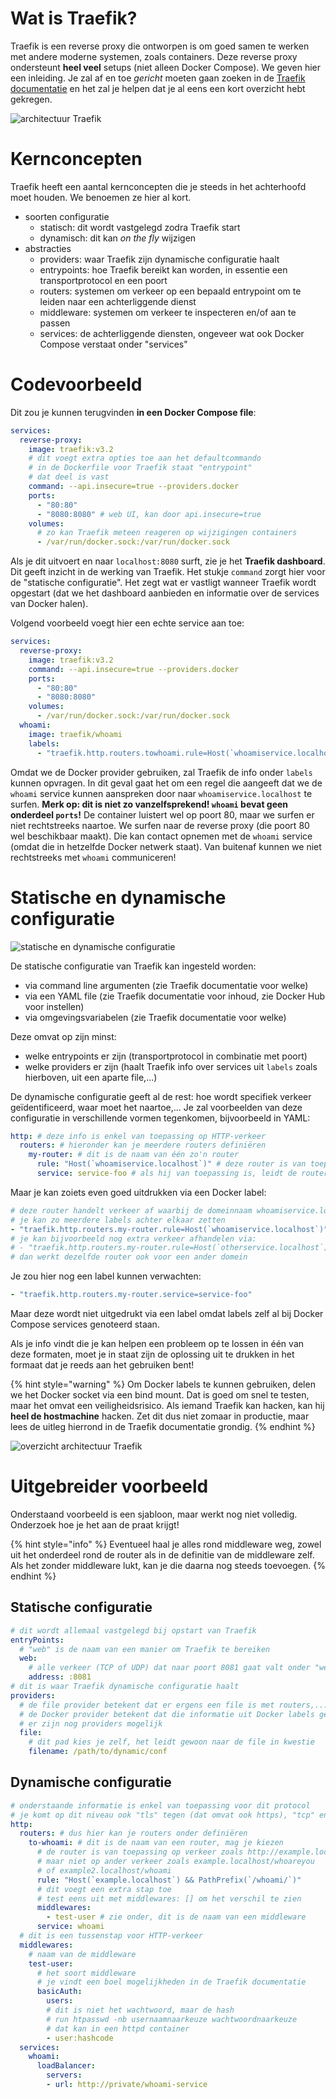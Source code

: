 # Wat is Traefik?

Traefik is een reverse proxy die ontworpen is om goed samen te werken met andere moderne systemen, zoals containers. Deze reverse proxy ondersteunt **heel veel** setups (niet alleen Docker Compose). We geven hier een inleiding. Je zal af en toe *gericht* moeten gaan zoeken in de [Traefik documentatie](https://doc.traefik.io/traefik/) en het zal je helpen dat je al eens een kort overzicht hebt gekregen.

![architectuur Traefik](../images/traefik-architecture.png)

# Kernconcepten

Traefik heeft een aantal kernconcepten die je steeds in het achterhoofd moet houden. We benoemen ze hier al kort.

- soorten configuratie
  - statisch: dit wordt vastgelegd zodra Traefik start
  - dynamisch: dit kan *on the fly* wijzigen
- abstracties
  - providers: waar Traefik zijn dynamische configuratie haalt
  - entrypoints: hoe Traefik bereikt kan worden, in essentie een transportprotocol en een poort
  - routers: systemen om verkeer op een bepaald entrypoint om te leiden naar een achterliggende dienst
  - middleware: systemen om verkeer te inspecteren en/of aan te passen
  - services: de achterliggende diensten, ongeveer wat ook Docker Compose verstaat onder "services"

# Codevoorbeeld

Dit zou je kunnen terugvinden **in een Docker Compose file**:

```yaml
services:
  reverse-proxy:
    image: traefik:v3.2
    # dit voegt extra opties toe aan het defaultcommando
    # in de Dockerfile voor Traefik staat "entrypoint"
    # dat deel is vast
    command: --api.insecure=true --providers.docker
    ports:
      - "80:80"
      - "8080:8080" # web UI, kan door api.insecure=true
    volumes:
      # zo kan Traefik meteen reageren op wijzigingen containers
      - /var/run/docker.sock:/var/run/docker.sock
```

Als je dit uitvoert en naar `localhost:8080` surft, zie je het **Traefik dashboard**. Dit geeft inzicht in de werking van Traefik. Het stukje `command` zorgt hier voor de "statische configuratie". Het zegt wat er vastligt wanneer Traefik wordt opgestart (dat we het dashboard aanbieden en informatie over de services van Docker halen).

Volgend voorbeeld voegt hier een echte service aan toe:

```yaml
services:
  reverse-proxy:
    image: traefik:v3.2
    command: --api.insecure=true --providers.docker
    ports:
      - "80:80"
      - "8080:8080"
    volumes:
      - /var/run/docker.sock:/var/run/docker.sock
  whoami:
    image: traefik/whoami
    labels:
      - "traefik.http.routers.towhoami.rule=Host(`whoamiservice.localhost`)"
```

Omdat we de Docker provider gebruiken, zal Traefik de info onder `labels` kunnen opvragen. In dit geval gaat het om een regel die aangeeft dat we de `whoami` service kunnen aanspreken door naar `whoamiservice.localhost` te surfen. **Merk op: dit is niet zo vanzelfsprekend! `whoami` bevat geen onderdeel `ports`!** De container luistert wel op poort 80, maar we surfen er niet rechtstreeks naartoe. We surfen naar de reverse proxy (die poort 80 wel beschikbaar maakt). Die kan contact opnemen met de `whoami` service (omdat die in hetzelfde Docker netwerk staat). Van buitenaf kunnen we niet rechtstreeks met `whoami` communiceren!

# Statische en dynamische configuratie
![statische en dynamische configuratie](../images/static-dynamic-configuration.png)

De statische configuratie van Traefik kan ingesteld worden:

- via command line argumenten (zie Traefik documentatie voor welke)
- via een YAML file (zie Traefik documentatie voor inhoud, zie Docker Hub voor instellen)
- via omgevingsvariabelen (zie Traefik documentatie voor welke)

Deze omvat op zijn minst:

- welke entrypoints er zijn (transportprotocol in combinatie met poort)
- welke providers er zijn (haalt Traefik info over services uit `labels` zoals hierboven, uit een aparte file,...)

De dynamische configuratie geeft al de rest: hoe wordt specifiek verkeer geïdentificeerd, waar moet het naartoe,... Je zal voorbeelden van deze configuratie in verschillende vormen tegenkomen, bijvoorbeeld in YAML:

```yaml
http: # deze info is enkel van toepassing op HTTP-verkeer
  routers: # hieronder kan je meerdere routers definiëren
    my-router: # dit is de naam van één zo'n router
      rule: "Host(`whoamiservice.localhost`)" # deze router is van toepassing als we dat domein bezoeken
      service: service-foo # als hij van toepassing is, leidt de router naar deze achterliggende service
```

Maar je kan zoiets even goed uitdrukken via een Docker label:
```yaml
# deze router handelt verkeer af waarbij de domeinnaam whoamiservice.localhost is
# je kan zo meerdere labels achter elkaar zetten
- "traefik.http.routers.my-router.rule=Host(`whoamiservice.localhost`)"
# je kan bijvoorbeeld nog extra verkeer afhandelen via:
# - "traefik.http.routers.my-router.rule=Host(`otherservice.localhost`)"
# dan werkt dezelfde router ook voor een ander domein
```

Je zou hier nog een label kunnen verwachten:

```yaml
- "traefik.http.routers.my-router.service=service-foo"
```

Maar deze wordt niet uitgedrukt via een label omdat labels zelf al bij Docker Compose services genoteerd staan.

Als je info vindt die je kan helpen een probleem op te lossen in één van deze formaten, moet je in staat zijn de oplossing uit te drukken in het formaat dat je reeds aan het gebruiken bent!

{% hint style="warning" %}
Om Docker labels te kunnen gebruiken, delen we het Docker socket via een bind mount. Dat is goed om snel te testen, maar het omvat een veiligheidsrisico. Als iemand Traefik kan hacken, kan hij **heel de hostmachine** hacken. Zet dit dus niet zomaar in productie, maar lees de uitleg hierrond in de Traefik documentatie grondig.
{% endhint %}

![overzicht architectuur Traefik](../images/architecture-overview.png)
# Uitgebreider voorbeeld

Onderstaand voorbeeld is een sjabloon, maar werkt nog niet volledig. Onderzoek hoe je het aan de praat krijgt!

{% hint style="info" %}
Eventueel haal je alles rond middleware weg, zowel uit het onderdeel rond de router als in de definitie van de middleware zelf. Als het zonder middleware lukt, kan je die daarna nog steeds toevoegen.
{% endhint %}

## Statische configuratie
```yaml
# dit wordt allemaal vastgelegd bij opstart van Traefik
entryPoints:
  # "web" is de naam van een manier om Traefik te bereiken
  web:
    # alle verkeer (TCP of UDP) dat naar poort 8081 gaat valt onder "web"
    address: :8081
# dit is waar Traefik dynamische configuratie haalt
providers:
  # de file provider betekent dat er ergens een file is met routers,...
  # de Docker provider betekent dat die informatie uit Docker labels gelezen wordt
  # er zijn nog providers mogelijk
  file:
    # dit pad kies je zelf, het leidt gewoon naar de file in kwestie
    filename: /path/to/dynamic/conf
```

## Dynamische configuratie
```yaml
# onderstaande informatie is enkel van toepassing voor dit protocol
# je komt op dit niveau ook "tls" tegen (dat omvat ook https), "tcp" en "udp"
http:
  routers: # dus hier kan je routers onder definiëren
    to-whoami: # dit is de naam van een router, mag je kiezen
      # de router is van toepassing op verkeer zoals http://example.localhost/whoami
      # maar niet op ander verkeer zoals example.localhost/whoareyou
      # of example2.localhost/whoami
      rule: "Host(`example.localhost`) && PathPrefix(`/whoami/`)"
      # dit voegt een extra stap toe
      # test eens uit met middlewares: [] om het verschil te zien
      middlewares:
        - test-user # zie onder, dit is de naam van een middleware
      service: whoami
  # dit is een tussenstap voor HTTP-verkeer
  middlewares:
    # naam van de middleware
    test-user:
      # het soort middleware
      # je vindt een boel mogelijkheden in de Traefik documentatie
      basicAuth:
        users:
        # dit is niet het wachtwoord, maar de hash
        # run htpasswd -nb usernaamnaarkeuze wachtwoordnaarkeuze
        # dat kan in een httpd container
        - user:hashcode
  services:
    whoami:
      loadBalancer:
        servers:
        - url: http://private/whoami-service
```
